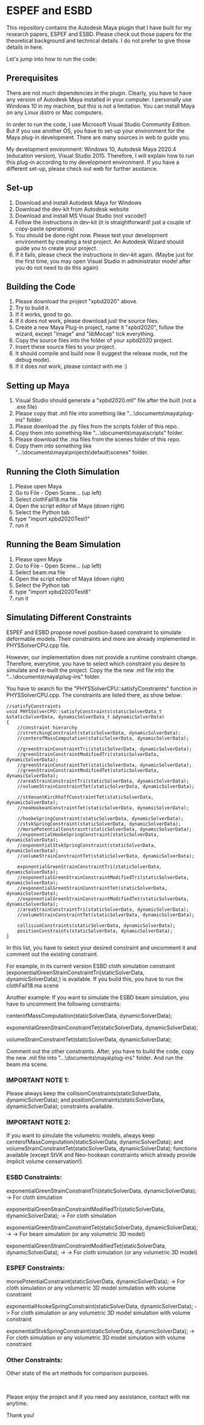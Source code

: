 # ESPEF and ESBD
This repository contains the Autodesk Maya plugin that I have built for my research papers, ESPEF and ESBD. Please check out those papers for the theoretical background and technical details. I do not prefer to give those details in here.

Let's jump into how to run the code:

## Prerequisites
There are not much dependencies in the plugin. Clearly, you have to have any version of Autodesk Maya installed in your computer. I personally use Windows 10 in my machine, but this is not a limitation. You can install Maya on any Linux distro or Mac computers.

In order to run the code, I use Microsoft Visual Studio Community Edition. But if you use another OS, you have to set-up your environment for the Maya plug-in development. There are many sources in web to guide you.

My development environment: Windows 10, Autodesk Maya 2020.4 (education version), Visual Studio 2015. Therefore, I will explain how to run this plug-in according to my development environment. If you have a different set-up, please check out web for further assitance.

## Set-up
1) Download and install Autodesk Maya for Windows
2) Download the dev-kit from Autodesk website
3) Download and install MS Visual Studio (not vscode!)
4) Follow the instructions in dev-kit (it is straightforward! just a couple of copy-paste operations)
5) You should be done right now. Please test your development environment by creating a test project. An Autodesk Wizard should guide you to create your project.
6) If it fails, please check the instructions in dev-kit again. (Maybe just for the first time, you may open Visual Studio in administrator mode! after you do not need to do this again)

## Building the Code
1) Please download the project "xpbd2020" above.
2) Try to build it.
3) If it works, good to go.
4) If it does not work, please download just the source files.
5) Create a new Maya Plug-in project, name it "xpbd2020", follow the wizard, except "Image" and "libMocap" tick everything.
6) Copy the source files into the folder of your xpbd2020 project.
7) Insert these source files to your project.
8) It should compile and build now (I suggest the release mode, not the debug mode).
9) If it does not work, please contact with me :)

## Setting up Maya
1) Visual Studio should generate a "xpbd2020.mll" file after the built (not a .exe file)
2) Please copy that .mll file into something like "...\documents\maya\plug-ins" folder.
3) Please download the .py files from the scripts folder of this repo.
4) Copy them into something like "...\documents\maya\scripts" folder.
5) Please download the .ma files from the scenes folder of this repo.
6) Copy them into something like "...\documents\maya\projects\default\scenes" folder.

## Running the Cloth Simulation
1) Please open Maya
2) Go to File - Open Scene... (up left)
3) Select clothFall18.ma file
4) Open the script editor of Maya (down right)
5) Select the Python tab
6) type "import xpbd2020Test1"
7) run it

## Running the Beam Simulation
1) Please open Maya
2) Go to File - Open Scene... (up left)
3) Select beam.ma file
4) Open the script editor of Maya (down right)
5) Select the Python tab
6) type "import xpbd2020Test8"
7) run it

## Simulating Different Constraints

ESPEF and ESBD propose novel position-based constraint to simulate deformable models. Their constraints and more are already implemented in PHYSSolverCPU.cpp file. 

However, our implementation does not provide a runtime constraint change. Therefore, everytime, you have to select which constraint you desire to simulate and re-built the project. Copy the the new .mll file into the "...\documents\maya\plug-ins" folder.

You have to search for the "PHYSSolverCPU::satisfyConstraints" function in PHYSSolverCPU.cpp. The constraints are listed there, as show below:


	//satisfyConstraints
	void PHYSSolverCPU::satisfyConstraints(staticSolverData_t &staticSolverData, dynamicSolverData_t &dynamicSolverData)
	{	
	 	//constraint hierarchy 
		//stretchingConstraint(staticSolverData, dynamicSolverData);
		//centerofMassComputation(staticSolverData, dynamicSolverData);
	
		//greenStrainConstraintTri(staticSolverData, dynamicSolverData);
		//greenStrainConstraintModifiedTri(staticSolverData, dynamicSolverData);
		//greenStrainConstraintTet(staticSolverData, dynamicSolverData);
		//greenStrainConstraintModifiedTet(staticSolverData, dynamicSolverData);
		//areaStrainConstraintTri(staticSolverData, dynamicSolverData);
		//volumeStrainConstraintTet(staticSolverData, dynamicSolverData);
	
		//stVenantKirchhoffConstraintTet(staticSolverData, dynamicSolverData);
		//neoHookeanConstraintTet(staticSolverData, dynamicSolverData);
	
		//hookeSpringConstraint(staticSolverData, dynamicSolverData);
		//stvkSpringConstraint(staticSolverData, dynamicSolverData);
		//morsePotentialConstraint(staticSolverData, dynamicSolverData);
		//exponentialHookeSpringConstraint(staticSolverData, dynamicSolverData);
		//exponentialStvkSpringConstraint(staticSolverData, dynamicSolverData);
		//volumeStrainConstraintTet(staticSolverData, dynamicSolverData);
	
		exponentialGreenStrainConstraintTri(staticSolverData, dynamicSolverData);
		//exponentialGreenStrainConstraintModifiedTri(staticSolverData, dynamicSolverData);
		//exponentialGreenStrainConstraintTet(staticSolverData, dynamicSolverData);
		//exponentialGreenStrainConstraintModifiedTet(staticSolverData, dynamicSolverData);
		//areaStrainConstraintTri(staticSolverData, dynamicSolverData);
		//volumeStrainConstraintTet(staticSolverData, dynamicSolverData);
		
		collisionConstraints(staticSolverData, dynamicSolverData);
		positionConstraints(staticSolverData, dynamicSolverData); 
	}

In this list, you have to select your desired constraint and uncomment it and comment out the existing constraint.

For example, in its current version ESBD cloth simulation constraint (exponentialGreenStrainConstraintTri(staticSolverData, dynamicSolverData);) is available. If you build this, you have to run the clothFall18.ma scene

Another example: If you want to simulate the ESBD beam simulation, you have to uncomment the following constraints:

centerofMassComputation(staticSolverData, dynamicSolverData);

exponentialGreenStrainConstraintTet(staticSolverData, dynamicSolverData);

volumeStrainConstraintTet(staticSolverData, dynamicSolverData);

Comment out the other constraints. After, you have to build the code, copy the new .mll file into "...\documents\maya\plug-ins" folder. And run the beam.ma scene.

### IMPORTANT NOTE 1:
Please always keep the collisionConstraints(staticSolverData, dynamicSolverData); and positionConstraints(staticSolverData, dynamicSolverData); constraints available.

### IMPORTANT NOTE 2:
If you want to simulate the volumetric models, always keep centerofMassComputation(staticSolverData, dynamicSolverData); and volumeStrainConstraintTet(staticSolverData, dynamicSolverData); functions available (except StVK and Neo-hookean constraints which already provide implicit volume conservation!).

### ESBD Constraints:

exponentialGreenStrainConstraintTri(staticSolverData, dynamicSolverData); -> For cloth simulation

exponentialGreenStrainConstraintModifiedTri(staticSolverData, dynamicSolverData); -> For cloth simulation

exponentialGreenStrainConstraintTet(staticSolverData, dynamicSolverData); -> -> For beam simulation (or any volumetric 3D model)

exponentialGreenStrainConstraintModifiedTet(staticSolverData, dynamicSolverData); -> -> For cloth simulation (or any volumetric 3D model)

### ESPEF Constraints:

morsePotentialConstraint(staticSolverData, dynamicSolverData); -> For cloth simulation or any volumetric 3D model simulation with volume constraint

exponentialHookeSpringConstraint(staticSolverData, dynamicSolverData); -> For cloth simulation or any volumetric 3D model simulation with volume constraint

exponentialStvkSpringConstraint(staticSolverData, dynamicSolverData); -> For cloth simulation or any volumetric 3D model simulation with volume constraint

### Other Constraints:

Other state of the art methods for comparison purposes.

&nbsp;

Please enjoy the project and if you need any assistance, contact with me anytime.

Thank you!
